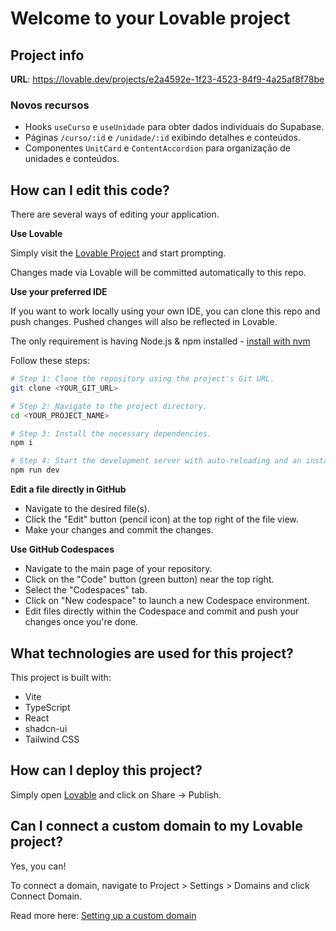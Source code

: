 # Welcome to your Lovable project

## Project info

**URL**: https://lovable.dev/projects/e2a4592e-1f23-4523-84f9-4a25af8f78be

### Novos recursos

- Hooks `useCurso` e `useUnidade` para obter dados individuais do Supabase.
- Páginas `/curso/:id` e `/unidade/:id` exibindo detalhes e conteúdos.
- Componentes `UnitCard` e `ContentAccordion` para organização de unidades e conteúdos.

## How can I edit this code?

There are several ways of editing your application.

**Use Lovable**

Simply visit the [Lovable Project](https://lovable.dev/projects/e2a4592e-1f23-4523-84f9-4a25af8f78be) and start prompting.

Changes made via Lovable will be committed automatically to this repo.

**Use your preferred IDE**

If you want to work locally using your own IDE, you can clone this repo and push changes. Pushed changes will also be reflected in Lovable.

The only requirement is having Node.js & npm installed - [install with nvm](https://github.com/nvm-sh/nvm#installing-and-updating)

Follow these steps:

```sh
# Step 1: Clone the repository using the project's Git URL.
git clone <YOUR_GIT_URL>

# Step 2: Navigate to the project directory.
cd <YOUR_PROJECT_NAME>

# Step 3: Install the necessary dependencies.
npm i

# Step 4: Start the development server with auto-reloading and an instant preview.
npm run dev
```

**Edit a file directly in GitHub**

- Navigate to the desired file(s).
- Click the "Edit" button (pencil icon) at the top right of the file view.
- Make your changes and commit the changes.

**Use GitHub Codespaces**

- Navigate to the main page of your repository.
- Click on the "Code" button (green button) near the top right.
- Select the "Codespaces" tab.
- Click on "New codespace" to launch a new Codespace environment.
- Edit files directly within the Codespace and commit and push your changes once you're done.

## What technologies are used for this project?

This project is built with:

- Vite
- TypeScript
- React
- shadcn-ui
- Tailwind CSS

## How can I deploy this project?

Simply open [Lovable](https://lovable.dev/projects/e2a4592e-1f23-4523-84f9-4a25af8f78be) and click on Share -> Publish.

## Can I connect a custom domain to my Lovable project?

Yes, you can!

To connect a domain, navigate to Project > Settings > Domains and click Connect Domain.

Read more here: [Setting up a custom domain](https://docs.lovable.dev/tips-tricks/custom-domain#step-by-step-guide)
